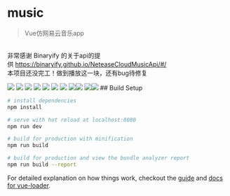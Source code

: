 # music

> Vue仿网易云音乐app


<br/>非常感谢 Binaryify 的关于api的提供 https://binaryify.github.io/NeteaseCloudMusicApi/#/  <br/>
本项目还没完工！做到播放这一块，还有bug待修复<br/>

<img src="./src/assets/music/home-recom.png"/>
<img src="./src/assets/music/home-recom2.png"/>
<img src="./src/assets/music/home-recom3.png"/>
<img src="./src/assets/music/home-recom4.png"/>
<img src="./src/assets/music/home-recom5.png"/>
<img src="./src/assets/music/home-recom6.png"/>
<img src="./src/assets/music/home-recom7.png"/>
<img src="./src/assets/music/home-recom8.png"/><img src="./src/assets/music/home-recom9.png"/>
<img src="./src/assets/music/home-recom10.png"/><img src="./src/assets/music/home-recom11.png"/>
## Build Setup

``` bash
# install dependencies
npm install

# serve with hot reload at localhost:8080
npm run dev

# build for production with minification
npm run build

# build for production and view the bundle analyzer report
npm run build --report
```

For detailed explanation on how things work, checkout the [guide](http://vuejs-templates.github.io/webpack/) and [docs for vue-loader](http://vuejs.github.io/vue-loader).
